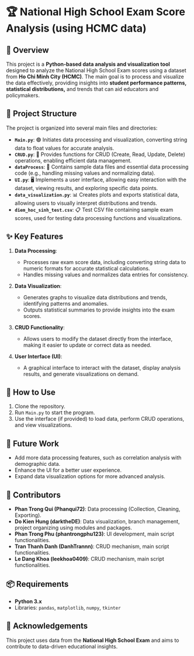 # 🏆 National High School Exam Score Analysis (using HCMC data)

## 📖 Overview
This project is a **Python-based data analysis and visualization tool** designed to analyze the National High School Exam scores using a dataset from **Ho Chi Minh City (HCMC)**. The main goal is to process and visualize the data effectively, providing insights into **student performance patterns, statistical distributions,** and trends that can aid educators and policymakers.

## 📁 Project Structure
The project is organized into several main files and directories:

- **`Main.py`**: 🟢 Initiates data processing and visualization, converting string data to float values for accurate analysis.
- **`CRUD.py`**: 🔄 Provides functions for CRUD (Create, Read, Update, Delete) operations, enabling efficient data management.
- **`dataProcess`**: 📂 Contains sample data files and essential data processing code (e.g., handling missing values and normalizing data).
- **`UI.py`**: 🖥 Implements a user interface, allowing easy interaction with the dataset, viewing results, and exploring specific data points.
- **`data_visualization.py`**: 📊 Creates plots and exports statistical data, allowing users to visually interpret distributions and trends.
- **`diem_hoc_sinh_test.csv`**: 📋 Test CSV file containing sample exam scores, used for testing data processing functions and visualizations.

## ✨ Key Features
1. **Data Processing**: 
   - Processes raw exam score data, including converting string data to numeric formats for accurate statistical calculations.
   - Handles missing values and normalizes data entries for consistency.

2. **Data Visualization**: 
   - Generates graphs to visualize data distributions and trends, identifying patterns and anomalies.
   - Outputs statistical summaries to provide insights into the exam scores.

3. **CRUD Functionality**:
   - Allows users to modify the dataset directly from the interface, making it easier to update or correct data as needed.

4. **User Interface (UI)**:
   - A graphical interface to interact with the dataset, display analysis results, and generate visualizations on demand.

## 🚀 How to Use
1. Clone the repository.
2. Run `Main.py` to start the program.
3. Use the interface (if provided) to load data, perform CRUD operations, and view visualizations.

## 🔧 Future Work
- Add more data processing features, such as correlation analysis with demographic data.
- Enhance the UI for a better user experience.
- Expand data visualization options for more advanced analysis.

## 👥 Contributors
- **Phan Trong Qui (Phanqui72)**: Data processing (Collection, Cleaning, Exporting).
- **Do Kien Hung (darktheDE)**: Data visualization, branch management, project organizing using modules and packages.
- **Phan Trong Phu (phantrongphu123)**: UI development, main script functionalities.
- **Tran Thanh Danh (DanhTrannn)**: CRUD mechanism, main script functionalities.
- **Le Dang Khoa (leekhoa0409)**: CRUD mechanism, main script functionalities.

## 📦 Requirements
- **Python 3.x**
- Libraries: `pandas`, `matplotlib`, `numpy`, `tkinter`
## 🙏 Acknowledgements
This project uses data from the **National High School Exam** and aims to contribute to data-driven educational insights.
